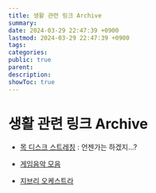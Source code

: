 ```yaml
---
title: 생활 관련 링크 Archive 
summary: 
date: 2024-03-29 22:47:39 +0900
lastmod: 2024-03-29 22:47:39 +0900
tags: 
categories: 
public: true
parent: 
description: 
showToc: true
---
```


# 생활 관련 링크 Archive 


- [목 디스크 스트레칭](https://youtu.be/suyTW9kCm88?si=kEoMrASgHFsbdfb6) : 언젠가는 하겠지...?

- [게임음악 모음](https://www.youtube.com/live/N8irahrfZt4?si=rgUmqQC_7G1vsYoR)

- [지브리 오케스트라](https://youtu.be/G8lvQRALa6s?si=Wzmtaxw9pvQKYA2-)
